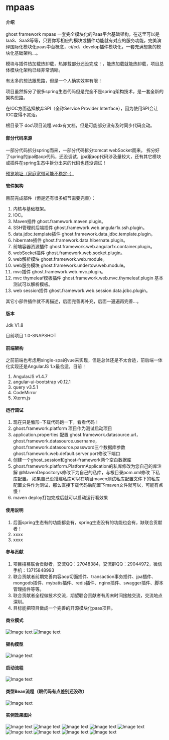 # mpaas

#### 介绍
ghost framework mpaas 一套完全模块化的Paas平台基础架构，在这里可以是IaaS、SaaS等等，只要你写相应的模块或插件功能就有对应的服务功能，完美演绎国际化模块化paas中台概念，ci/cd、develop插件模块化，一套充满想象的模块化基础架构...。

模块与插件热加载热卸载，热卸载部分还没完成！，能热加载就能热卸载，项目总体模块化架构已经非常清晰。

有太多的想法跟思路，但是一个人确实效率有限！

项目虽然拆分了很多spring生态代码但是完全不是spring架构技术，是一套全新的架构思路。

在IOC方面选择放弃SPI（全称Service Provider Interface），因为使用SPI会让IOC变得不灵活。

根目录下 doc\项目流程.vsdx有文档，但是可能部分没有及时同步代码变动。

#### 部分代码来源

一部分代码拆分spring而来，一部分代码拆分tomcat webSocket而来。
拆分好了spring的jpa和aop代码，还没调试，jpa跟aop代码涉及量较大，还有其它模块或插件在spring生态中拆分出来的代码也还没调试！

[预览地址（家庭宽带可能不稳定··）](http://mpaas.easy-cloud.online:8888)

#### 软件架构

目前完成部件（但是还有很多细节需要完善）：
1.  内核与基础框架。
2.  IOC。
3.  Maven插件 ghost.framework.maven.plugin。
4.  SSH管理前后端插件 ghost.framework.web.angular1x.ssh.plugin。
5.  data.jdbc.template插件 ghost.framework.data.jdbc.template.plugin。
6.  hibernate插件 ghost.framework.data.hibernate.plugin。
7.  前端容器资源插件 ghost.framework.web.angular1x.container.plugin。
8.  webSocket插件 ghost.framework.web.socket.plugin。
9.  web解析模块 ghost.framework.web.module。
10. web服务模块 ghost.framework.undertow.web.module。
11. mvc插件 ghost.framework.web.mvc.plugin。
12. mvc thymeleaf模板插件 ghost.framework.web.mvc.thymeleaf.plugin 基本测试可以解析模板。
13. web session插件 ghost.framework.web.session.data.jdbc.plugin。

其它小部件插件就不再描述，后面完善再补充，后面一遍遍再完善...。

#### 版本

Jdk V1.8

目前项目 1.0-SNAPSHOT

#### 前端架构

之前前端也考虑用single-spa的vue来实现，但是总体还是不太合适，前后端一体化实现还是AngularJS 1.x最合适，目前！

1. AngularJS v1.4.7
2. angular-ui-bootstrap v0.12.1
3. query v3.5.1
4. CodeMirror 
5. Xterm.js

#### 运行调试

1.  现在只是雏形··下载代码跑一下，看看代码！
2.  ghost.framework.platform 项目作为测试启动项目
3.  application.properties 配置 ghost.framework.datasource.url，ghost.framework.datasource.username， 
    ghost.framework.datasource.password三个数据库参数
    ghost.framework.web.default.server.port修改下端口
4.  创建一个ghost_session和ghost-framework两个空白数据库
5.  ghost.framework.platform.PlatformApplication的私库修改为您自己的库注解 @MavenDepositorys修改下为自己的私库，与根目录pom.xml修改 
    下私库配置。
    如果自己没搭建私库可以在项目maven测试私库配置文件下的私库配置文件作为测试，那么直接下载代码后配置下maven文件就可以，可能有点慢！
6.  maven deploy打包完成后就可以启动运行看效果
#### 使用说明

1.  后面spring生态有的功能都会有，spring生态没有的功能也会有，缺联合贡献者！
2.  xxxx
3.  xxxx

#### 参与贡献

1.  项目招募联合贡献者，交流QQ：27048384，交流群QQ：29044972，微信手机：13715848993
2.  联合贡献者前期完善内容aop切面插件、transaction事务插件、jpa插件、mongodb插件、mybatis插件、redis插件、nginx插件、swagger插件、脚本管理插件等等。
3.  联合贡献者全程做技术交流，期望联合贡献者有周末时间接触交流，交流地点深圳。
4.  目标能把项目做成一个完善的开源模块化paas项目。

####  商业模式
![Image text](https://gitee.com/guosc/mpaas/raw/master/img/%E6%80%BB%E4%BD%93%E5%95%86%E4%B8%9A%E6%A8%A1%E5%BC%8F.jpg)
![Image text](https://gitee.com/guosc/mpaas/raw/master/img/C%E3%80%81B%E3%80%81D%E7%AB%AF%E7%9A%84%E5%95%86%E4%B8%9A%E6%A8%A1%E5%BC%8F.jpg)

#### 架构模型

![Image text](https://gitee.com/guosc/mpaas/raw/master/img/%E6%9E%B6%E6%9E%84%E6%A8%A1%E5%9E%8B.png)

#### 启动流程

![Image text](https://gitee.com/guosc/mpaas/raw/master/img/%E5%90%AF%E5%8A%A8%E6%B5%81%E7%A8%8B.png)

#### 类型Bean流程（跟代码有点差别还没改）

![Image text](https://gitee.com/guosc/mpaas/raw/master/img/%E7%B1%BB%E5%9E%8B%E6%B3%A8%E8%A7%A3Bean%E6%B5%81%E7%A8%8B.jpg)

#### 实例效果图片

![Image text](https://gitee.com/guosc/mpaas/raw/master/img/ssh%E6%8F%92%E4%BB%B6%E6%95%88%E6%9E%9C.jpg)
![Image text](https://gitee.com/guosc/mpaas/raw/master/img/%E5%B7%A6%E8%BE%B9%E5%AF%BC%E8%88%AA%E8%8F%9C%E5%8D%95%E5%AE%B9%E5%99%A8.jpg)
![Image text](https://gitee.com/guosc/mpaas/raw/master/img/%E7%AE%A1%E7%90%86%E5%91%98%E6%8F%92%E4%BB%B6%E6%95%88%E6%9E%9C.jpg)
![Image text](https://gitee.com/guosc/mpaas/raw/master/img/%E8%84%9A%E6%9C%AC%E6%8F%92%E4%BB%B6%E6%95%88%E6%9E%9C.jpg)
![Image text](https://gitee.com/guosc/mpaas/raw/master/img/%E8%AE%BE%E7%BD%AE%E6%8F%92%E4%BB%B6%E6%95%88%E6%9E%9C.jpg)
![Image text](https://gitee.com/guosc/mpaas/raw/master/img/%E9%A1%B6%E9%83%A8%E5%AF%BC%E8%88%AA%E8%8F%9C%E5%8D%95%E4%B8%AD%E9%97%B4%E6%8F%92%E4%BB%B6%E6%95%88%E6%9E%9C.jpg)
![Image text](https://gitee.com/guosc/mpaas/raw/master/img/%E9%A1%B6%E9%83%A8%E5%AF%BC%E8%88%AA%E8%8F%9C%E5%8D%95%E5%8F%B3%E8%BE%B9%E6%8F%92%E4%BB%B6%E6%95%88%E6%9E%9C.jpg)
![Image text](https://gitee.com/guosc/mpaas/raw/master/img/%E9%A1%B6%E9%83%A8%E5%AF%BC%E8%88%AA%E8%8F%9C%E5%8D%95%E5%B7%A6%E8%BE%B9%E6%95%88%E6%9E%9C.jpg)
![Image text](https://gitee.com/guosc/mpaas/raw/master/img/%E9%A1%B6%E9%83%A8%E5%AF%BC%E8%88%AA%E8%8F%9C%E5%8D%95%E6%8F%92%E4%BB%B6%E5%AE%B9%E5%99%A8.jpg)
